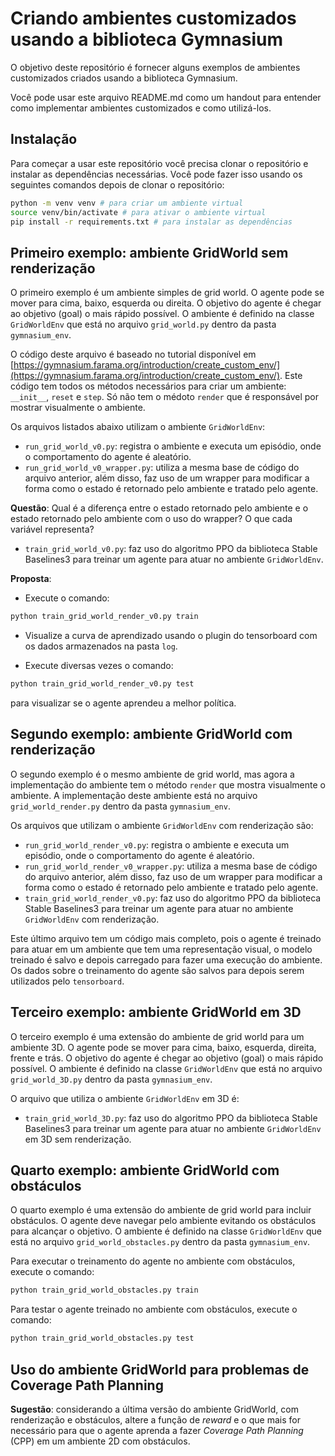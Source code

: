 # Criando ambientes customizados usando a biblioteca Gymnasium

O objetivo deste repositório é fornecer alguns exemplos de ambientes customizados criados 
usando a biblioteca Gymnasium. 

Você pode usar este arquivo README.md como um handout para entender como implementar ambientes customizados e como utilizá-los.

## Instalação

Para começar a usar este repositório você precisa clonar o repositório e instalar as dependências necessárias. Você pode fazer isso usando os seguintes comandos depois de clonar o repositório:

```bash
python -m venv venv # para criar um ambiente virtual
source venv/bin/activate # para ativar o ambiente virtual
pip install -r requirements.txt # para instalar as dependências
```

## Primeiro exemplo: ambiente GridWorld sem renderização

O primeiro exemplo é um ambiente simples de grid world. O agente pode se mover para cima, baixo, esquerda ou direita. O objetivo do agente é chegar ao objetivo (goal) o mais rápido possível. O ambiente é definido na classe `GridWorldEnv` que está no arquivo `grid_world.py` dentro da pasta `gymnasium_env`. 

O código deste arquivo é baseado no tutorial disponível em [https://gymnasium.farama.org/introduction/create_custom_env/](https://gymnasium.farama.org/introduction/create_custom_env/). Este código tem todos os métodos necessários para criar um ambiente: `__init__`, `reset` e `step`. Só não tem o médoto `render` que é responsável por mostrar visualmente o ambiente.  

Os arquivos listados abaixo utilizam o ambiente `GridWorldEnv`: 

* `run_grid_world_v0.py`: registra o ambiente e executa um episódio, onde o comportamento do agente é aleatório.
* `run_grid_world_v0_wrapper.py`: utiliza a mesma base de código do arquivo anterior, além disso, faz uso de um wrapper para modificar a forma como o estado é retornado pelo ambiente e tratado pelo agente. 

**Questão**: Qual é a diferença entre o estado retornado pelo ambiente e o estado retornado pelo ambiente com o uso do wrapper? O que cada variável representa?

* `train_grid_world_v0.py`: faz uso do algoritmo PPO da biblioteca Stable Baselines3 para treinar um agente para atuar no ambiente `GridWorldEnv`. 

**Proposta**: 

* Execute o comando:

```bash
python train_grid_world_render_v0.py train
```

* Visualize a curva de aprendizado usando o plugin do tensorboard com os dados armazenados na pasta `log`. 

* Execute diversas vezes o comando: 

```bash
python train_grid_world_render_v0.py test
```

para visualizar se o agente aprendeu a melhor política. 


## Segundo exemplo: ambiente GridWorld com renderização

O segundo exemplo é o mesmo ambiente de grid world, mas agora a implementação do ambiente tem o método `render` que mostra visualmente o ambiente. A implementação deste ambiente está no arquivo `grid_world_render.py` dentro da pasta `gymnasium_env`.

Os arquivos que utilizam o ambiente `GridWorldEnv` com renderização são:

* `run_grid_world_render_v0.py`: registra o ambiente e executa um episódio, onde o comportamento do agente é aleatório.
* `run_grid_world_render_v0_wrapper.py`: utiliza a mesma base de código do arquivo anterior, além disso, faz uso de um wrapper para modificar a forma como o estado é retornado pelo ambiente e tratado pelo agente.
* `train_grid_world_render_v0.py`: faz uso do algoritmo PPO da biblioteca Stable Baselines3 para treinar um agente para atuar no ambiente `GridWorldEnv` com renderização.

Este último arquivo tem um código mais completo, pois o agente é treinado para atuar em um ambiente que tem uma representação visual, o modelo treinado é salvo e depois carregado para fazer uma execução do ambiente. Os dados sobre o treinamento do agente são salvos para depois serem utilizados pelo `tensorboard`.

## Terceiro exemplo: ambiente GridWorld em 3D

O terceiro exemplo é uma extensão do ambiente de grid world para um ambiente 3D. O agente pode se mover para cima, baixo, esquerda, direita, frente e trás. O objetivo do agente é chegar ao objetivo (goal) o mais rápido possível. O ambiente é definido na classe `GridWorldEnv` que está no arquivo `grid_world_3D.py` dentro da pasta `gymnasium_env`.

O arquivo que utiliza o ambiente `GridWorldEnv` em 3D é:
* `train_grid_world_3D.py`: faz uso do algoritmo PPO da biblioteca Stable Baselines3 para treinar um agente para atuar no ambiente `GridWorldEnv` em 3D sem renderização.

## Quarto exemplo: ambiente GridWorld com obstáculos

O quarto exemplo é uma extensão do ambiente de grid world para incluir obstáculos. O agente deve navegar pelo ambiente evitando os obstáculos para alcançar o objetivo. O ambiente é definido na classe `GridWorldEnv` que está no arquivo `grid_world_obstacles.py` dentro da pasta `gymnasium_env`.

Para executar o treinamento do agente no ambiente com obstáculos, execute o comando:

```bash
python train_grid_world_obstacles.py train
```

Para testar o agente treinado no ambiente com obstáculos, execute o comando:

```bash
python train_grid_world_obstacles.py test
```

## Uso do ambiente GridWorld para problemas de Coverage Path Planning

**Sugestão**: considerando a última versão do ambiente GridWorld, com renderização e obstáculos, altere a função de *reward* e o que mais for necessário para que o agente aprenda a fazer *Coverage Path Planning* (CPP) em um ambiente 2D com obstáculos.
